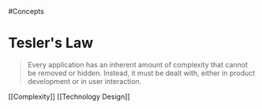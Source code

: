 #Concepts 
# Tesler's Law
> Every application has an inherent amount of complexity that cannot be removed or hidden.
> Instead, it must be dealt with, either in product development or in user interaction. 

[[Complexity]]
[[Technology Design]]